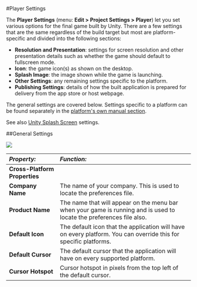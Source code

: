 #Player Settings

The __Player Settings__ (menu: __Edit > Project Settings > Player__) let you set various options for the final game built by Unity. There are a few settings that are the same regardless of the build target but most are platform-specific and divided into the following sections:

* **Resolution and Presentation**: settings for screen resolution and other presentation details such as whether the game should default to fullscreen mode.
* **Icon**: the game icon(s) as shown on the desktop.
* **Splash Image**: the image shown while the game is launching.
* **Other Settings**: any remaining settings specific to the platform.
* **Publishing Settings**: details of how the built application is prepared for delivery from the app store or host webpage.

The general settings are covered below. Settings specific to a platform can be found separately in the [platform's own manual section](PlatformSpecific).

See also [Unity Splash Screen](class-PlayerSettingsSplashScreen) settings.

##General Settings

![](../uploads/Main/PlayerSetInspTop.png)


|**_Property:_** |**_Function:_** |
|:---|:---|
|**Cross-Platform Properties** ||
|__Company Name__ |The name of your company. This is used to locate the preferences file. |
|__Product Name__ |The name that will appear on the menu bar when your game is running and is used to locate the preferences file also. |
|__Default Icon__ |The default icon that the application will have on every platform. You can override this for specific platforms. |
|__Default Cursor__ |The default cursor that the application will have on every supported platform. |
|__Cursor Hotspot__ |Cursor hotspot in pixels from the top left of the default cursor. |

